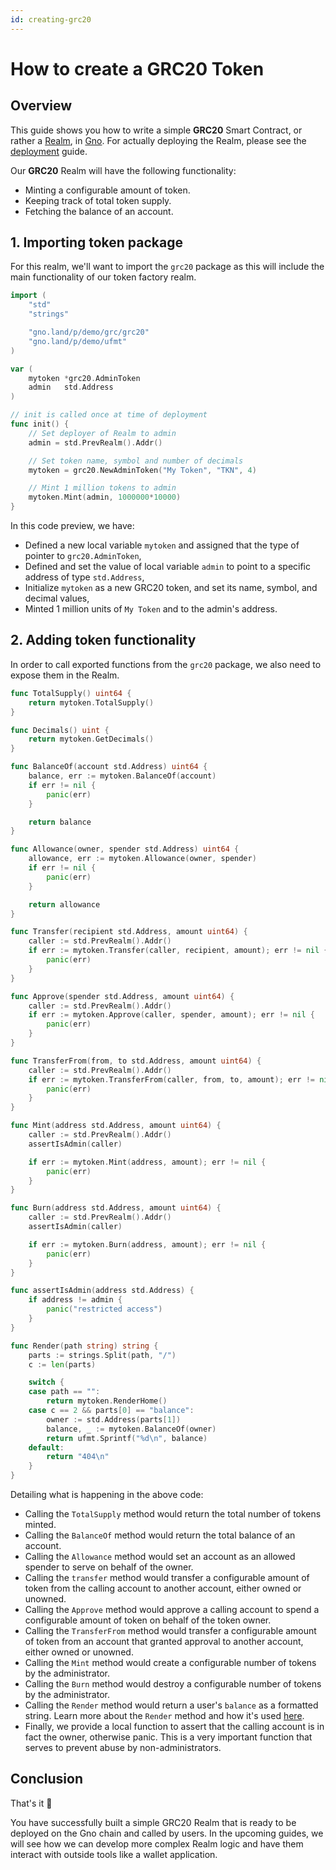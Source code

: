 ```yaml
---
id: creating-grc20
---
```


# How to create a GRC20 Token
## Overview

This guide shows you how to write a simple **GRC20** Smart Contract, or rather
a [Realm](../concepts/realms.md), in [Gno](../concepts/gno-language.md). For actually deploying the Realm, please see the
[deployment](deploy.md) guide.

Our **GRC20** Realm will have the following functionality:

- Minting a configurable amount of token.
- Keeping track of total token supply.
- Fetching the balance of an account.

## 1. Importing token package
For this realm, we'll want to import the `grc20` package as this will include
the main functionality of our token factory realm.

[embedmd]:# (../assets/how-to-guides/creating-grc20/mytoken-1.gno go)
```go
import (
	"std"
	"strings"

	"gno.land/p/demo/grc/grc20"
	"gno.land/p/demo/ufmt"
)

var (
	mytoken *grc20.AdminToken
	admin   std.Address
)

// init is called once at time of deployment
func init() {
    // Set deployer of Realm to admin 
    admin = std.PrevRealm().Addr()

    // Set token name, symbol and number of decimals
    mytoken = grc20.NewAdminToken("My Token", "TKN", 4)

    // Mint 1 million tokens to admin
    mytoken.Mint(admin, 1000000*10000)
}

```

In this code preview, we have:
- Defined a new local variable `mytoken` and assigned that the type of
pointer to `grc20.AdminToken`,
- Defined and set the value of local variable `admin` to point to a specific
address of type `std.Address`,
- Initialize `mytoken` as a new GRC20 token, and set its name, symbol, and 
decimal values,
- Minted 1 million units of `My Token` and to the admin's address.

## 2. Adding token functionality

In order to call exported functions from the `grc20` package, we also need to 
expose them in the Realm. 

[embedmd]:# (../assets/how-to-guides/creating-grc20/mytoken-2.gno go)
```go
func TotalSupply() uint64 {
	return mytoken.TotalSupply()
}

func Decimals() uint {
	return mytoken.GetDecimals()
}

func BalanceOf(account std.Address) uint64 {
	balance, err := mytoken.BalanceOf(account)
	if err != nil {
		panic(err)
	}

	return balance
}

func Allowance(owner, spender std.Address) uint64 {
	allowance, err := mytoken.Allowance(owner, spender)
	if err != nil {
		panic(err)
	}

	return allowance
}

func Transfer(recipient std.Address, amount uint64) {
	caller := std.PrevRealm().Addr()
	if err := mytoken.Transfer(caller, recipient, amount); err != nil {
		panic(err)
	}
}

func Approve(spender std.Address, amount uint64) {
	caller := std.PrevRealm().Addr()
	if err := mytoken.Approve(caller, spender, amount); err != nil {
		panic(err)
	}
}

func TransferFrom(from, to std.Address, amount uint64) {
	caller := std.PrevRealm().Addr()
	if err := mytoken.TransferFrom(caller, from, to, amount); err != nil {
		panic(err)
	}
}

func Mint(address std.Address, amount uint64) {
	caller := std.PrevRealm().Addr()
	assertIsAdmin(caller)

	if err := mytoken.Mint(address, amount); err != nil {
		panic(err)
	}
}

func Burn(address std.Address, amount uint64) {
	caller := std.PrevRealm().Addr()
	assertIsAdmin(caller)

	if err := mytoken.Burn(address, amount); err != nil {
		panic(err)
	}
}

func assertIsAdmin(address std.Address) {
	if address != admin {
		panic("restricted access")
	}
}

func Render(path string) string {
	parts := strings.Split(path, "/")
	c := len(parts)

	switch {
	case path == "":
		return mytoken.RenderHome()
	case c == 2 && parts[0] == "balance":
		owner := std.Address(parts[1])
		balance, _ := mytoken.BalanceOf(owner)
		return ufmt.Sprintf("%d\n", balance)
	default:
		return "404\n"
	}
}
```

Detailing what is happening in the above code:
- Calling the `TotalSupply` method would return the total number of tokens minted.
- Calling the `BalanceOf` method would return the total balance of an account.
- Calling the `Allowance` method would set an account as an allowed spender to
serve on behalf of the owner.
- Calling the `transfer` method would transfer a configurable amount of token 
from the calling account to another account, either owned or unowned.
- Calling the `Approve` method would approve a calling account to spend a
configurable amount of token on behalf of the token owner.
- Calling the `TransferFrom` method would transfer a configurable amount of 
token from an account that granted approval to another account, either owned or unowned.
- Calling the `Mint` method would create a configurable number of tokens by 
the administrator.
- Calling the `Burn` method would destroy a configurable number of tokens by
the administrator.
- Calling the `Render` method would return a user's `balance` as a formatted
string. Learn more about the `Render`
  method and how it's used [here](../concepts/realms.md).
- Finally, we provide a local function to assert that the calling account is in
fact the owner, otherwise panic. This is a very important function that serves
to prevent abuse by non-administrators.

## Conclusion

That's it 🎉

You have successfully built a simple GRC20 Realm that is ready to be deployed on the Gno chain and called by users.
In the upcoming guides, we will see how we can develop more complex Realm logic and have them interact with outside tools like a wallet application.
